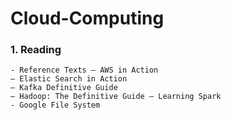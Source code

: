 # Cloud-Computing
### 1. Reading  
    - Reference Texts – AWS in Action  
    – Elastic Search in Action 
    – Kafka Definitive Guide
    – Hadoop: The Definitive Guide – Learning Spark
    - Google File System 
